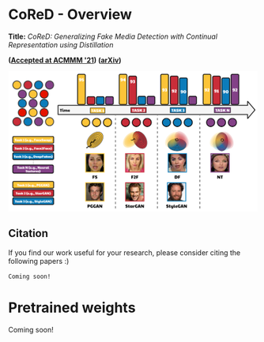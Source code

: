 # 

# CoReD - Overview
__Title:__ *CoReD: Generalizing Fake Media Detection with Continual Representation using Distillation* 

**([Accepted at ACMMM '21](https://2021.acmmm.org/)) ([arXiv](https://arxiv.org/abs/2107.02408))**

<img src="imgs/Overview.PNG" alt="CLRNet-pipeline" border="0" width="600">

## Citation

If you find our work useful for your research, please consider citing the following papers :)

```
Coming soon!
```

# Pretrained weights
Coming soon!
